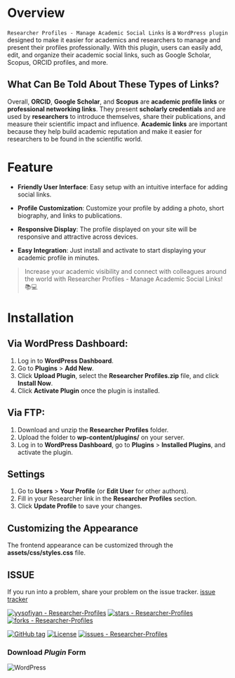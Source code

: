 # Overview

`Researcher Profiles - Manage Academic Social Links` is a `WordPress plugin` designed to make it easier for academics and researchers to manage and present their profiles professionally. With this plugin, users can easily add, edit, and organize their academic social links, such as Google Scholar, Scopus, ORCID profiles, and more.

## What Can Be Told About These Types of Links?

Overall, **ORCID**, **Google Scholar**, and **Scopus** are **academic profile links** or **professional networking links**. They present **scholarly credentials** and are used by **researchers** to introduce themselves, share their publications, and measure their scientific impact and influence. **Academic links** are important because they help build academic reputation and make it easier for researchers to be found in the scientific world.

# Feature

* **Friendly User Interface**: Easy setup with an intuitive interface for adding social links.

* **Profile Customization**: Customize your profile by adding a photo, short biography, and links to publications.

* **Responsive Display**: The profile displayed on your site will be responsive and attractive across devices.

* **Easy Integration**: Just install and activate to start displaying your academic profile in minutes.

> Increase your academic visibility and connect with colleagues around the world with Researcher Profiles - Manage Academic Social Links! 📚💻

# Installation

## Via WordPress Dashboard:

1. Log in to **WordPress Dashboard**.
2. Go to **Plugins** > **Add New**.
3. Click **Upload Plugin**, select the **Researcher Profiles.zip** file, and click **Install Now**.
4. Click **Activate Plugin** once the plugin is installed.

## Via FTP:
1. Download and unzip the **Researcher Profiles** folder.
2. Upload the folder to **wp-content/plugins/** on your server.
3. Log in to **WordPress Dashboard**, go to **Plugins** > **Installed Plugins**, and activate the plugin.

## Settings

1. Go to **Users** > **Your Profile** (or **Edit User** for other authors).
2. Fill in your Researcher link in the **Researcher Profiles** section.
3. Click **Update Profile** to save your changes.

## Customizing the Appearance

The frontend appearance can be customized through the **assets/css/styles.css** file.

## ISSUE
If you run into a problem, share your problem on the issue tracker. [issue tracker](https://github.com/yysofiyan/Researcher-Profiles/issues)

[![yysofiyan - Researcher-Profiles](https://img.shields.io/static/v1?label=yysofiyan&message=Researcher-Profiles&color=blue&logo=github)](https://github.com/yysofiyan/Researcher-Profiles "Go to GitHub repo")
[![stars - Researcher-Profiles](https://img.shields.io/github/stars/yysofiyan/Researcher-Profiles?style=social)](https://github.com/yysofiyan/Researcher-Profiles)
[![forks - Researcher-Profiles](https://img.shields.io/github/forks/yysofiyan/Researcher-Profiles?style=social)](https://github.com/yysofiyan/Researcher-Profiles)

[![GitHub tag](https://img.shields.io/github/tag/yysofiyan/Researcher-Profiles?include_prereleases=&sort=semver&color=blue)](https://github.com/yysofiyan/Researcher-Profiles/releases/)
[![License](https://img.shields.io/badge/License-GPL--3.0_license-blue)](#license)
[![issues - Researcher-Profiles](https://img.shields.io/github/issues/yysofiyan/Researcher-Profiles)](https://github.com/yysofiyan/Researcher-Profiles/issues)


### Download _Plugin_ Form

![WordPress](https://img.shields.io/badge/WordPress-%23117AC9.svg?style=for-the-badge&logo=WordPress&logoColor=white)